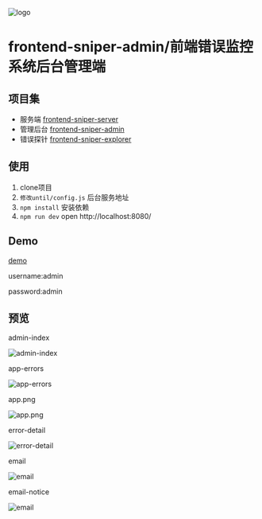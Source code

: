 ![logo](https://github.com/callmesoul/frontend-sniper-admin/blob/master/static/frontend-sniper.png)

# frontend-sniper-admin/前端错误监控系统后台管理端

## 项目集

- 服务端   [frontend-sniper-server](https://github.com/callmesoul/frontend-sniper-server)
- 管理后台 [frontend-sniper-admin](https://github.com/callmesoul/frontend-sniper-admin)
- 错误探针 [frontend-sniper-explorer](https://github.com/callmesoul/frontend-sniper-explorer)

## 使用
1. clone项目
2. `修改until/config.js` 后台服务地址
3. `npm install` 安装依赖
4. `npm run dev` open http://localhost:8080/

## Demo
[demo](http://frontend-sniper-admin.callmesoul.cn)

username:admin

password:admin


## 预览
admin-index

![admin-index](https://github.com/callmesoul/frontend-sniper-admin/blob/master/screen/admin-index.png)


app-errors

![app-errors](https://github.com/callmesoul/frontend-sniper-admin/blob/master/screen/app-errors.png)


app.png

![app.png](https://github.com/callmesoul/frontend-sniper-admin/blob/master/screen/app.png)


error-detail

![error-detail](https://github.com/callmesoul/frontend-sniper-admin/blob/master/screen/error-detail.png)


email

![email](https://github.com/callmesoul/frontend-sniper-admin/blob/master/screen/email.png)

email-notice

![email](https://github.com/callmesoul/frontend-sniper-admin/blob/master/screen/email-notice.png)
